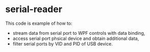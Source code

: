 # serial-reader

This code is example of how to:
* stream data from serial port to WPF controls with data binding,
* access serial port phsical device and obtain additional data,
* filter serial ports by VID and PID of USB device. 